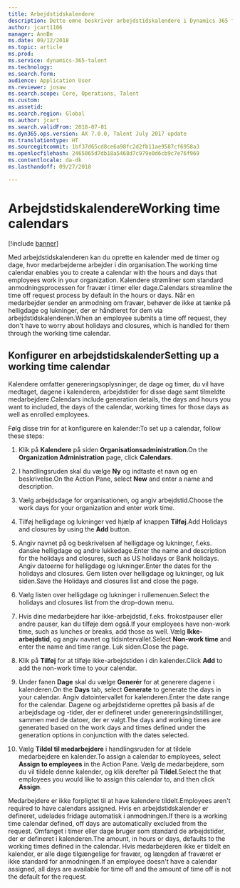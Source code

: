 ```yaml
---
title: Arbejdstidskalendere
description: Dette emne beskriver arbejdstidskalendere i Dynamics 365 for Talent - Core HR, og hvordan du opretter kalendere.
author: jcart1106
manager: AnnBe
ms.date: 09/12/2018
ms.topic: article
ms.prod: 
ms.service: dynamics-365-talent
ms.technology: 
ms.search.form: 
audience: Application User
ms.reviewer: josaw
ms.search.scope: Core, Operations, Talent
ms.custom: 
ms.assetid: 
ms.search.region: Global
ms.author: jcart
ms.search.validFrom: 2018-07-01
ms.dyn365.ops.version: AX 7.0.0, Talent July 2017 update
ms.translationtype: HT
ms.sourcegitcommit: 1bf37d65cd8ce6a98fc2d2fb11ae9587cf6958a3
ms.openlocfilehash: 2465065d7db18a5468d7c979e0d6cb9c7e76f969
ms.contentlocale: da-dk
ms.lasthandoff: 09/27/2018

---
```


# <a name="working-time-calendars"></a><span data-ttu-id="53b2c-103">Arbejdstidskalendere</span><span class="sxs-lookup"><span data-stu-id="53b2c-103">Working time calendars</span></span>

[!include [banner](includes/banner.md)]

<span data-ttu-id="53b2c-104">Med arbejdstidskalenderen kan du oprette en kalender med de timer og dage, hvor medarbejderne arbejder i din organisation.</span><span class="sxs-lookup"><span data-stu-id="53b2c-104">The working time calendar enables you to create a calendar with the hours and days that employees work in your organization.</span></span> <span data-ttu-id="53b2c-105">Kalendere strømliner som standard anmodningsprocessen for fravær i timer eller dage.</span><span class="sxs-lookup"><span data-stu-id="53b2c-105">Calendars streamline the time off request process by default in the hours or days.</span></span> <span data-ttu-id="53b2c-106">Når en medarbejder sender en anmodning om fravær, behøver de ikke at tænke på helligdage og lukninger, der er håndteret for dem via arbejdstidskalenderen.</span><span class="sxs-lookup"><span data-stu-id="53b2c-106">When an employee submits a time off request, they don't have to worry about holidays and closures, which is handled for them through the working time calendar.</span></span>

## <a name="setting-up-a-working-time-calendar"></a><span data-ttu-id="53b2c-107">Konfigurer en arbejdstidskalender</span><span class="sxs-lookup"><span data-stu-id="53b2c-107">Setting up a working time calendar</span></span>

<span data-ttu-id="53b2c-108">Kalendere omfatter genereringsoplysninger, de dage og timer, du vil have medtaget, dagene i kalenderen, arbejdstider for disse dage samt tilmeldte medarbejdere.</span><span class="sxs-lookup"><span data-stu-id="53b2c-108">Calendars include generation details, the days and hours you want to included, the days of the calendar, working times for those days as well as enrolled employees.</span></span> 

<span data-ttu-id="53b2c-109">Følg disse trin for at konfigurere en kalender:</span><span class="sxs-lookup"><span data-stu-id="53b2c-109">To set up a calendar, follow these steps:</span></span>

1. <span data-ttu-id="53b2c-110">Klik på **Kalendere** på siden **Organisationsadministration**.</span><span class="sxs-lookup"><span data-stu-id="53b2c-110">On the **Organization Administration** page, click **Calendars**.</span></span>

2. <span data-ttu-id="53b2c-111">I handlingsruden skal du vælge **Ny** og indtaste et navn og en beskrivelse.</span><span class="sxs-lookup"><span data-stu-id="53b2c-111">On the Action Pane, select **New** and enter a name and description.</span></span>

3. <span data-ttu-id="53b2c-112">Vælg arbejdsdage for organisationen, og angiv arbejdstid.</span><span class="sxs-lookup"><span data-stu-id="53b2c-112">Choose the work days for your organization and enter work time.</span></span>

4. <span data-ttu-id="53b2c-113">Tilføj helligdage og lukninger ved hjælp af knappen **Tilføj**.</span><span class="sxs-lookup"><span data-stu-id="53b2c-113">Add Holidays and closures by using the **Add** button.</span></span>

5. <span data-ttu-id="53b2c-114">Angiv navnet på og beskrivelsen af helligdage og lukninger, f.eks. danske helligdage og andre lukkedage.</span><span class="sxs-lookup"><span data-stu-id="53b2c-114">Enter the name and description for the holidays and closures, such as US holidays or Bank holidays.</span></span> <span data-ttu-id="53b2c-115">Angiv datoerne for helligdage og lukninger.</span><span class="sxs-lookup"><span data-stu-id="53b2c-115">Enter the dates for the holidays and closures.</span></span> <span data-ttu-id="53b2c-116">Gem listen over helligdage og lukninger, og luk siden.</span><span class="sxs-lookup"><span data-stu-id="53b2c-116">Save the Holidays and closures list and close the page.</span></span>

6. <span data-ttu-id="53b2c-117">Vælg listen over helligdage og lukninger i rullemenuen.</span><span class="sxs-lookup"><span data-stu-id="53b2c-117">Select the holidays and closures list from the drop-down menu.</span></span>

7. <span data-ttu-id="53b2c-118">Hvis dine medarbejdere har ikke-arbejdstid, f.eks. frokostpauser eller andre pauser, kan du tilføje dem også.</span><span class="sxs-lookup"><span data-stu-id="53b2c-118">If your employees have non-work time, such as lunches or breaks, add those as well.</span></span> <span data-ttu-id="53b2c-119">Vælg **Ikke-arbejdstid**, og angiv navnet og tidsintervallet.</span><span class="sxs-lookup"><span data-stu-id="53b2c-119">Select **Non-work time** and enter the name and time range.</span></span> <span data-ttu-id="53b2c-120">Luk siden.</span><span class="sxs-lookup"><span data-stu-id="53b2c-120">Close the page.</span></span> 

8. <span data-ttu-id="53b2c-121">Klik på **Tilføj** for at tilføje ikke-arbejdstiden i din kalender.</span><span class="sxs-lookup"><span data-stu-id="53b2c-121">Click **Add** to add the non-work time to your calendar.</span></span>

9. <span data-ttu-id="53b2c-122">Under fanen **Dage** skal du vælge **Generér** for at generere dagene i kalenderen.</span><span class="sxs-lookup"><span data-stu-id="53b2c-122">On the **Days** tab, select **Generate** to generate the days in your calendar.</span></span> <span data-ttu-id="53b2c-123">Angiv datointervallet for kalenderen.</span><span class="sxs-lookup"><span data-stu-id="53b2c-123">Enter the date range for the calendar.</span></span> <span data-ttu-id="53b2c-124">Dagene og arbejdstiderne oprettes på basis af de arbejdsdage og -tider, der er defineret under genereringsindstillinger, sammen med de datoer, der er valgt.</span><span class="sxs-lookup"><span data-stu-id="53b2c-124">The days and working times are generated based on the work days and times defined under the generation options in conjunction with the dates selected.</span></span>

10. <span data-ttu-id="53b2c-125">Vælg **Tildel til medarbejdere** i handlingsruden for at tildele medarbejdere en kalender.</span><span class="sxs-lookup"><span data-stu-id="53b2c-125">To assign a calendar to employees, select **Assign to employees** in the Action Pane.</span></span> <span data-ttu-id="53b2c-126">Vælg de medarbejdere, som du vil tildele denne kalender, og klik derefter på **Tildel**.</span><span class="sxs-lookup"><span data-stu-id="53b2c-126">Select the that employees you would like to assign this calendar to, and then click **Assign**.</span></span>

<span data-ttu-id="53b2c-127">Medarbejdere er ikke forpligtet til at have kalendere tildelt.</span><span class="sxs-lookup"><span data-stu-id="53b2c-127">Employees aren't required to have calendars assigned.</span></span> <span data-ttu-id="53b2c-128">Hvis en arbejdstidskalender er defineret, udelades fridage automatisk i anmodningen.</span><span class="sxs-lookup"><span data-stu-id="53b2c-128">If there is a working time calendar defined, off days are automatically excluded from the request.</span></span> <span data-ttu-id="53b2c-129">Omfanget i timer eller dage bruger som standard de arbejdstider, der er defineret i kalenderen.</span><span class="sxs-lookup"><span data-stu-id="53b2c-129">The amount, in hours or days, defaults to the working times defined in the calendar.</span></span> <span data-ttu-id="53b2c-130">Hvis medarbejderen ikke er tildelt en kalender, er alle dage tilgængelige for fravær, og længden af fraværet er ikke standard for anmodningen.</span><span class="sxs-lookup"><span data-stu-id="53b2c-130">If an employee doesn't have a calendar assigned, all days are available for time off and the amount of time off is not the default for the request.</span></span> 

